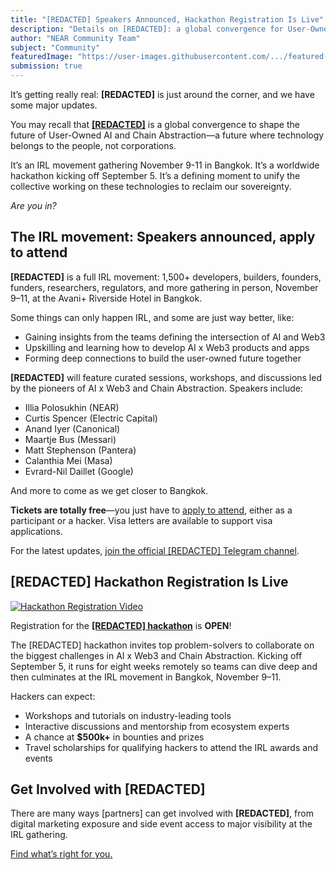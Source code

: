 ```yaml
---
title: "[REDACTED] Speakers Announced, Hackathon Registration Is Live"
description: "Details on [REDACTED]: a global convergence for User-Owned AI and Chain Abstraction, speaker lineup, hackathon registration, and how to get involved."
author: "NEAR Community Team"
subject: "Community"
featuredImage: "https://user-images.githubusercontent.com/.../featured-redacted.png"
submission: true
---
```


It’s getting really real: **[REDACTED]** is just around the corner, and we have some major updates.

You may recall that [**[REDACTED]**](https://redactedbangkok.ai/) is a global convergence to shape the future of User-Owned AI and Chain Abstraction—a future where technology belongs to the people, not corporations.

It’s an IRL movement gathering November 9-11 in Bangkok. It’s a worldwide hackathon kicking off September 5. It’s a defining moment to unify the collective working on these technologies to reclaim our sovereignty.

_Are you in?_

## The IRL movement: Speakers announced, apply to attend

**[REDACTED]** is a full IRL movement: 1,500+ developers, builders, founders, funders, researchers, regulators, and more gathering in person, November 9–11, at the Avani+ Riverside Hotel in Bangkok.

Some things can only happen IRL, and some are just way better, like:

- Gaining insights from the teams defining the intersection of AI and Web3
- Upskilling and learning how to develop AI x Web3 products and apps
- Forming deep connections to build the user-owned future together

**[REDACTED]** will feature curated sessions, workshops, and discussions led by the pioneers of AI x Web3 and Chain Abstraction. Speakers include:

- Illia Polosukhin (NEAR)
- Curtis Spencer (Electric Capital)
- Anand Iyer (Canonical)
- Maartje Bus (Messari)
- Matt Stephenson (Pantera)
- Calanthia Mei (Masa)
- Evrard-Nil Daillet (Google)

And more to come as we get closer to Bangkok.

**Tickets are totally free**—you just have to [apply to attend](https://redactedbangkok.ai/), either as a participant or a hacker. Visa letters are available to support visa applications.

For the latest updates, [join the official [REDACTED] Telegram channel](https://t.me/redactedbangkok).

## [REDACTED] Hackathon Registration Is Live

[![Hackathon Registration Video](https://img.youtube.com/vi/QrciN2vJ3gY/0.jpg)](https://www.youtube.com/watch?v=QrciN2vJ3gY)

Registration for the [**[REDACTED] hackathon**](https://redacted.devpost.com/) is **OPEN**!

The [REDACTED] hackathon invites top problem-solvers to collaborate on the biggest challenges in AI x Web3 and Chain Abstraction. Kicking off September 5, it runs for eight weeks remotely so teams can dive deep and then culminates at the IRL movement in Bangkok, November 9–11.

Hackers can expect:

- Workshops and tutorials on industry-leading tools
- Interactive discussions and mentorship from ecosystem experts
- A chance at **$500k+** in bounties and prizes
- Travel scholarships for qualifying hackers to attend the IRL awards and events

## Get Involved with [REDACTED]

There are many ways [partners] can get involved with **[REDACTED]**, from digital marketing exposure and side event access to major visibility at the IRL gathering.

[Find what’s right for you.](https://airtable.com/appdLXQkwmt4rqtW0/pag8inbcwhbrWjXW9/form)
